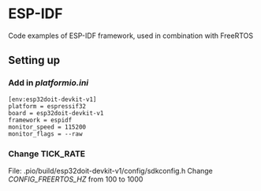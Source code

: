 # ESP-IDF

Code examples of ESP-IDF framework, used in combination with FreeRTOS

## Setting up

### Add in _platformio.ini_

```
[env:esp32doit-devkit-v1]
platform = espressif32
board = esp32doit-devkit-v1
framework = espidf
monitor_speed = 115200
monitor_flags = --raw
```

### Change TICK_RATE
File: .pio/build/esp32doit-devkit-v1/config/sdkconfig.h
Change _CONFIG_FREERTOS_HZ_ from 100 to 1000